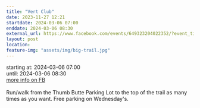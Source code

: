 ```yaml
---
title: "Vert Club"
date: 2023-11-27 12:21
startdate: 2024-03-06 07:00
enddate: 2024-03-06 08:30
external_url: https://www.facebook.com/events/649323204022352/?event_time_id=649324570688882
layout: post
location: 
feature-img: "assets/img/big-trail.jpg"
---
```


starting at: 2024-03-06 07:00<br>until: 2024-03-06 08:30<br><a href="https://www.facebook.com/events/649323204022352/?event_time_id=649324570688882">more info on FB</a><br><br>Run/walk from the Thumb Butte Parking Lot to the top of the trail as many times as you want.  Free parking on Wednesday's.<br>
  <br>
  
